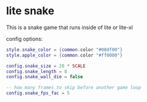 # lite snake

This is a snake game that runs inside of lite or lite-xl

config options:

```lua
style.snake_color = {common.color "#00df00"}
style.apple_color = {common.color "#ff0000"}

config.snake_size = 20 * SCALE
config.snake_length = 8
config.snake_wall_die = false

-- how many frames to skip before another game loop
config.snake_fps_fac = 5
```
